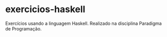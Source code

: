 # exercicios-haskell
Exercícios usando a linguagem Haskell. Realizado na disciplina Paradigma de Programação.
